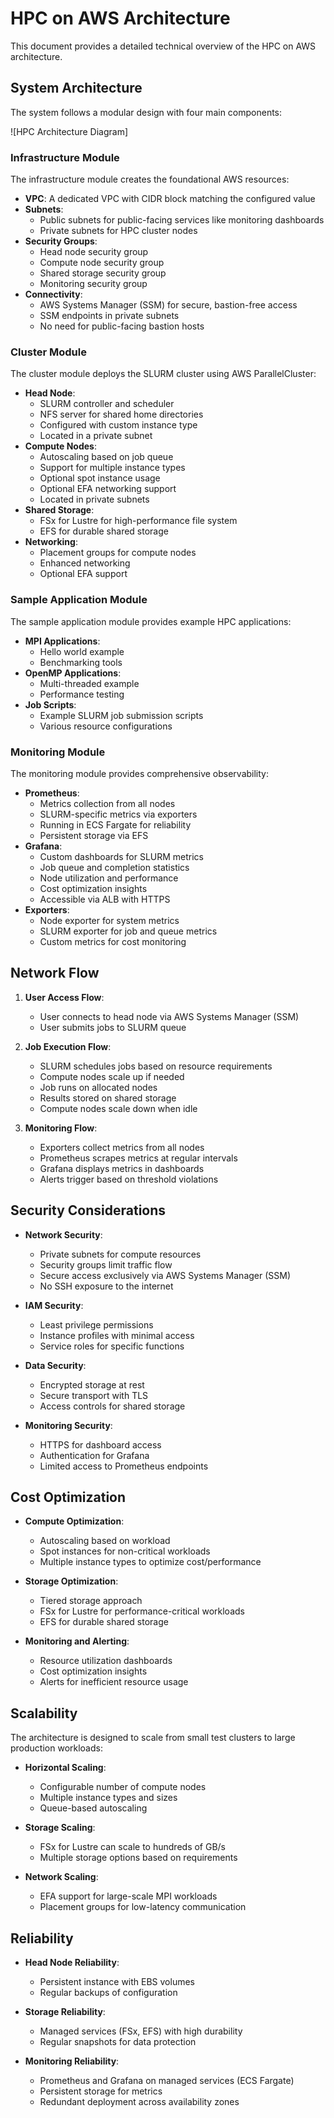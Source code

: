 # HPC on AWS Architecture

This document provides a detailed technical overview of the HPC on AWS architecture.

## System Architecture

The system follows a modular design with four main components:

![HPC Architecture Diagram]

### Infrastructure Module

The infrastructure module creates the foundational AWS resources:

- **VPC**: A dedicated VPC with CIDR block matching the configured value
- **Subnets**:
  - Public subnets for public-facing services like monitoring dashboards
  - Private subnets for HPC cluster nodes
- **Security Groups**:
  - Head node security group
  - Compute node security group
  - Shared storage security group
  - Monitoring security group
- **Connectivity**:
  - AWS Systems Manager (SSM) for secure, bastion-free access
  - SSM endpoints in private subnets
  - No need for public-facing bastion hosts

### Cluster Module

The cluster module deploys the SLURM cluster using AWS ParallelCluster:

- **Head Node**:
  - SLURM controller and scheduler
  - NFS server for shared home directories
  - Configured with custom instance type
  - Located in a private subnet
- **Compute Nodes**:
  - Autoscaling based on job queue
  - Support for multiple instance types
  - Optional spot instance usage
  - Optional EFA networking support
  - Located in private subnets
- **Shared Storage**:
  - FSx for Lustre for high-performance file system
  - EFS for durable shared storage
- **Networking**:
  - Placement groups for compute nodes
  - Enhanced networking
  - Optional EFA support

### Sample Application Module

The sample application module provides example HPC applications:

- **MPI Applications**:
  - Hello world example
  - Benchmarking tools
- **OpenMP Applications**:
  - Multi-threaded example
  - Performance testing
- **Job Scripts**:
  - Example SLURM job submission scripts
  - Various resource configurations

### Monitoring Module

The monitoring module provides comprehensive observability:

- **Prometheus**:
  - Metrics collection from all nodes
  - SLURM-specific metrics via exporters
  - Running in ECS Fargate for reliability
  - Persistent storage via EFS
- **Grafana**:
  - Custom dashboards for SLURM metrics
  - Job queue and completion statistics
  - Node utilization and performance
  - Cost optimization insights
  - Accessible via ALB with HTTPS
- **Exporters**:
  - Node exporter for system metrics
  - SLURM exporter for job and queue metrics
  - Custom metrics for cost monitoring

## Network Flow

1. **User Access Flow**:
   - User connects to head node via AWS Systems Manager (SSM)
   - User submits jobs to SLURM queue

2. **Job Execution Flow**:
   - SLURM schedules jobs based on resource requirements
   - Compute nodes scale up if needed
   - Job runs on allocated nodes
   - Results stored on shared storage
   - Compute nodes scale down when idle

3. **Monitoring Flow**:
   - Exporters collect metrics from all nodes
   - Prometheus scrapes metrics at regular intervals
   - Grafana displays metrics in dashboards
   - Alerts trigger based on threshold violations

## Security Considerations

- **Network Security**:
  - Private subnets for compute resources
  - Security groups limit traffic flow
  - Secure access exclusively via AWS Systems Manager (SSM)
  - No SSH exposure to the internet

- **IAM Security**:
  - Least privilege permissions
  - Instance profiles with minimal access
  - Service roles for specific functions

- **Data Security**:
  - Encrypted storage at rest
  - Secure transport with TLS
  - Access controls for shared storage

- **Monitoring Security**:
  - HTTPS for dashboard access
  - Authentication for Grafana
  - Limited access to Prometheus endpoints

## Cost Optimization

- **Compute Optimization**:
  - Autoscaling based on workload
  - Spot instances for non-critical workloads
  - Multiple instance types to optimize cost/performance

- **Storage Optimization**:
  - Tiered storage approach
  - FSx for Lustre for performance-critical workloads
  - EFS for durable shared storage

- **Monitoring and Alerting**:
  - Resource utilization dashboards
  - Cost optimization insights
  - Alerts for inefficient resource usage

## Scalability

The architecture is designed to scale from small test clusters to large production workloads:

- **Horizontal Scaling**:
  - Configurable number of compute nodes
  - Multiple instance types and sizes
  - Queue-based autoscaling

- **Storage Scaling**:
  - FSx for Lustre can scale to hundreds of GB/s
  - Multiple storage options based on requirements

- **Network Scaling**:
  - EFA support for large-scale MPI workloads
  - Placement groups for low-latency communication

## Reliability

- **Head Node Reliability**:
  - Persistent instance with EBS volumes
  - Regular backups of configuration

- **Storage Reliability**:
  - Managed services (FSx, EFS) with high durability
  - Regular snapshots for data protection

- **Monitoring Reliability**:
  - Prometheus and Grafana on managed services (ECS Fargate)
  - Persistent storage for metrics
  - Redundant deployment across availability zones